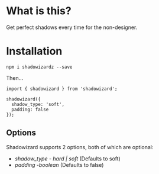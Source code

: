 # What is this?

Get perfect shadows every time for the non-designer.

# Installation

`npm i shadowizardz --save`

Then...

```
import { shadowizard } from 'shadowizard';

shadowizard({
  shadow_type: 'soft',
  padding: false
});
```

## Options

Shadowizard supports 2 options, both of which are optional:

* *shadow_type* - _hard | soft_ (Defaults to soft)
* *padding* -_boolean_ (Defaults to false)
